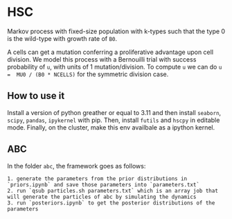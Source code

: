 # HSC
Markov process with fixed-size population with k-types such that the type 0 is the wild-type with growth rate of `B0`.

A cells can get a mutation conferring a proliferative advantage upon cell division. We model this process with a Bernouilli trial with success probability of `u`, with units of 1 mutation/division. To compute `u` we can do `u =  MU0 / (B0 * NCELLS)` for the symmetric division case.

## How to use it
Install a version of python greather or equal to 3.11 and then install `seaborn`, `scipy`, `pandas`, `ipykernel` with pip.
Then, install `futils` and `hscpy` in editable mode.
Finally, on the cluster, make this env availbale as a ipython kernel.

## ABC
In the folder `abc`, the framework goes as follows:

    1. generate the parameters from the prior distributions in `priors.ipynb` and save those parameters into `parameters.txt`
    2. run `qsub particles.sh parameters.txt` which is an array job that will generate the particles of abc by simulating the dynamics
    3. run `posteriors.ipynb` to get the posterior distributions of the parameters
